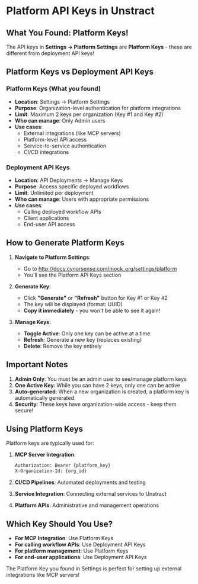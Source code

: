 # Platform API Keys in Unstract

## What You Found: Platform Keys!

The API keys in **Settings → Platform Settings** are **Platform Keys** - these are different from deployment API keys!

## Platform Keys vs Deployment API Keys

### Platform Keys (What you found)
- **Location**: Settings → Platform Settings
- **Purpose**: Organization-level authentication for platform integrations
- **Limit**: Maximum 2 keys per organization (Key #1 and Key #2)
- **Who can manage**: Only Admin users
- **Use cases**:
  - External integrations (like MCP servers)
  - Platform-level API access
  - Service-to-service authentication
  - CI/CD integrations

### Deployment API Keys
- **Location**: API Deployments → Manage Keys
- **Purpose**: Access specific deployed workflows
- **Limit**: Unlimited per deployment
- **Who can manage**: Users with appropriate permissions
- **Use cases**:
  - Calling deployed workflow APIs
  - Client applications
  - End-user API access

## How to Generate Platform Keys

1. **Navigate to Platform Settings**:
   - Go to http://docs.cynorsense.com/mock_org/settings/platform
   - You'll see the Platform API Keys section

2. **Generate Key**:
   - Click **"Generate"** or **"Refresh"** button for Key #1 or Key #2
   - The key will be displayed (format: UUID)
   - **Copy it immediately** - you won't be able to see it again!

3. **Manage Keys**:
   - **Toggle Active**: Only one key can be active at a time
   - **Refresh**: Generate a new key (replaces existing)
   - **Delete**: Remove the key entirely

## Important Notes

1. **Admin Only**: You must be an admin user to see/manage platform keys
2. **One Active Key**: While you can have 2 keys, only one can be active
3. **Auto-generated**: When a new organization is created, a platform key is automatically generated
4. **Security**: These keys have organization-wide access - keep them secure!

## Using Platform Keys

Platform keys are typically used for:

1. **MCP Server Integration**:
   ```bash
   Authorization: Bearer {platform_key}
   X-Organization-Id: {org_id}
   ```

2. **CI/CD Pipelines**: Automated deployments and testing

3. **Service Integration**: Connecting external services to Unstract

4. **Platform APIs**: Administrative and management operations

## Which Key Should You Use?

- **For MCP Integration**: Use Platform Keys
- **For calling workflow APIs**: Use Deployment API Keys
- **For platform management**: Use Platform Keys
- **For end-user applications**: Use Deployment API Keys

The Platform Key you found in Settings is perfect for setting up external integrations like MCP servers!